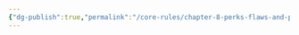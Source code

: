 ```yaml
---
{"dg-publish":true,"permalink":"/core-rules/chapter-8-perks-flaws-and-points/perks-list/trait/body/fur/"}
---
```

